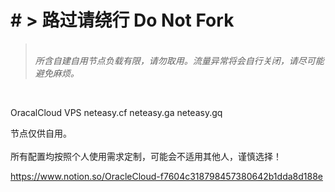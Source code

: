 <h1># > 路过请绕行 Do Not Fork</h1>
<blockquote><em><br/> 所含自建自用节点负载有限，请勿取用。流量异常将会自行关闭，请尽可能避免麻烦。<br/></em></blockquote>
 <br>
<p>
OracalCloud VPS
  neteasy.cf
  neteasy.ga
  neteasy.gq
  </P>
  <p>节点仅供自用。<br><br>
所有配置均按照个人使用需求定制，可能会不适用其他人，谨慎选择！</p>
  
https://www.notion.so/OracleCloud-f7604c318798457380642b1dda8d188e
